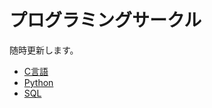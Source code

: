 # プログラミングサークル

随時更新します。

- [C言語](https://github.com/kiryu-3/prosa/tree/main/C)  
- [Python](https://github.com/kiryu-3/prosa/tree/main/docs)  
- [SQL](https://github.com/kiryu-3/prosa/tree/main/SQL)
